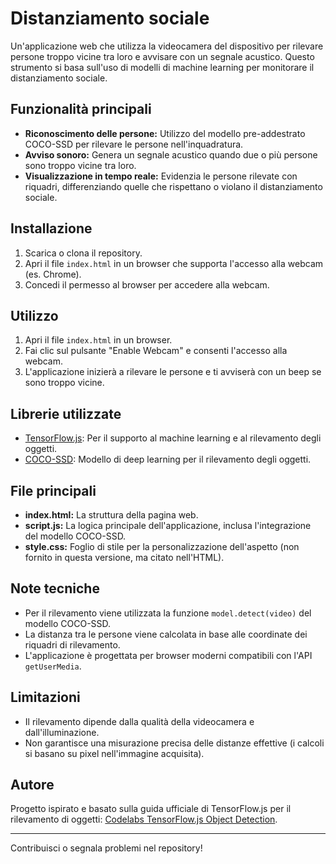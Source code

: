 # Distanziamento sociale

Un'applicazione web che utilizza la videocamera del dispositivo per rilevare persone troppo vicine tra loro e avvisare con un segnale acustico. Questo strumento si basa sull'uso di modelli di machine learning per monitorare il distanziamento sociale.

## Funzionalità principali

- **Riconoscimento delle persone:** Utilizzo del modello pre-addestrato COCO-SSD per rilevare le persone nell'inquadratura.
- **Avviso sonoro:** Genera un segnale acustico quando due o più persone sono troppo vicine tra loro.
- **Visualizzazione in tempo reale:** Evidenzia le persone rilevate con riquadri, differenziando quelle che rispettano o violano il distanziamento sociale.

## Installazione

1. Scarica o clona il repository.
2. Apri il file `index.html` in un browser che supporta l'accesso alla webcam (es. Chrome).
3. Concedi il permesso al browser per accedere alla webcam.

## Utilizzo

1. Apri il file `index.html` in un browser.
2. Fai clic sul pulsante "Enable Webcam" e consenti l'accesso alla webcam.
3. L'applicazione inizierà a rilevare le persone e ti avviserà con un beep se sono troppo vicine.

## Librerie utilizzate

- [TensorFlow.js](https://cdn.jsdelivr.net/npm/@tensorflow/tfjs/dist/tf.min.js): Per il supporto al machine learning e al rilevamento degli oggetti.
- [COCO-SSD](https://cdn.jsdelivr.net/npm/@tensorflow-models/coco-ssd): Modello di deep learning per il rilevamento degli oggetti.

## File principali

- **index.html:** La struttura della pagina web.
- **script.js:** La logica principale dell'applicazione, inclusa l'integrazione del modello COCO-SSD.
- **style.css:** Foglio di stile per la personalizzazione dell'aspetto (non fornito in questa versione, ma citato nell'HTML).

## Note tecniche

- Per il rilevamento viene utilizzata la funzione `model.detect(video)` del modello COCO-SSD.
- La distanza tra le persone viene calcolata in base alle coordinate dei riquadri di rilevamento.
- L'applicazione è progettata per browser moderni compatibili con l'API `getUserMedia`.

## Limitazioni

- Il rilevamento dipende dalla qualità della videocamera e dall'illuminazione.
- Non garantisce una misurazione precisa delle distanze effettive (i calcoli si basano su pixel nell'immagine acquisita).

## Autore

Progetto ispirato e basato sulla guida ufficiale di TensorFlow.js per il rilevamento di oggetti: [Codelabs TensorFlow.js Object Detection](https://codelabs.developers.google.com/codelabs/tensorflowjs-object-detection#6).

---
Contribuisci o segnala problemi nel repository!
